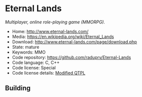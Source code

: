 # Eternal Lands

_Multiplayer, online role-playing game (MMORPG)._

- Home: http://www.eternal-lands.com/
- Media: https://en.wikipedia.org/wiki/Eternal_Lands
- Download: http://www.eternal-lands.com/page/download.php
- State: mature
- Keywords: MMO
- Code repository: https://github.com/raduprv/Eternal-Lands
- Code language: C, C++
- Code license: Special
- Code license details: [Modified QTPL](https://raw.githubusercontent.com/raduprv/Eternal-Lands/master/eternal_lands_license.txt)

## Building

